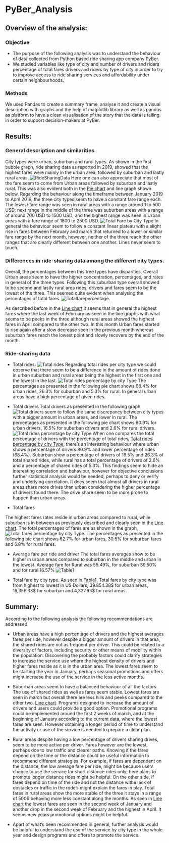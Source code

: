 # PyBer_Analysis

## Overview of the analysis:

### Objective 
- The purpose of the following analysis was to understand the behaviour of data collected from Python based ride sharing app company PyBer. 
- We studied variables like type of city and number of drivers and riders percentage of total fares drivers and riders by type of city in order to try to improve access to ride sharing services and affordability under certain neighbourhoods.

### Methods
 We used Pandas to create a summary frame, analyse it and create a visual description with graphs and the help of matplotlib library as well as pandas as platform to have a clean visualisation of the story that the data is telling in order to support decision-makers at PyBer. 

## Results:

### General description and similarities
City types were urban, suburban and rural types. As shown in the first bubble graph, ride sharing data as reported in 2019, showed that the highest fares were mainly in the urban area, followed by suburban and lastly rural areas. 
![RideSharingData](analysis/Fig1.png)
Here one can also appreciate that most of the fare seem to come from Urban areas followed by suburban and lastly rural.
This was also evident both in the [Pie chart](analysis/Fig5.png) and line graph shown below. 
Regarding the behaviour along the timeframe between January 2019 to April 2019, the three city types seem to have a constant fare range each. The lowest fare range was seen in rural areas with a range around 1 to 500 USD; next range in the middle of the three was suburban areas with a range of around 700 USD to 1500 USD; and the highest range was seen in Urban areas with a fare range of 1800 to 2500 USD. 
![Total Fare by City Type](analysis/total_fares_by_city_type.png)
In general the behaviour seem to follow a constant linear plateau with a slight rise in fares between February and march that returned to a lower or similar fare range by the next month, however, neither of the three reach the other ranges that are clearly different between one another. Lines never seem to touch. 


### Differences in ride-sharing data among the different city types.
 Overall, the percentages between this tree types have disparities. Overall Urban areas seem to have the higher concentration, percentages, and rates in general of the three types. Following this suburban type overall showed to be second and lastly rural area rides, drivers and fares seem to be the lowest of the three. This seemed quite evident when analysing the percentages of total fares. ![Totalfarepercentage](analysis/Fig5.png).

 As described before in the [Line chart](analysis/total_fares_by_city_type.png) it seems that in general the highest fares where the last week of February as seen in the line graphs with what seems to be peeks in the three although rural areas showed the highest fares in April compared to the other two. In this month Urban fares started to rise again after a slow decrease seen in the previous month whereas suburban fares reach the lowest point and slowly recovers by the end of the month. 



### Ride-sharing data 

- Total rides: ![Total rides](analysis/Fig2.png) Regarding total rides per city type we could observe that there seem to be a difference in the amount of rides done in urban suburban and rural areas being the highest in the first one and the lowest in the last. 
![Total rides percentage by city Type](analysis/Fig6.png) The percentages as presented in the following pie chart shows 68.4% for urban rides, 26.3% for suburban and 5.3% for rural. In general urban areas have a high percentage of given rides. 


- Total drivers 
Total drivers as presented in the following graph ![Total drivers](analysis/Fig3.png) seem to follow the same discrepancy between city types with a bigger amount in urban areas, and lower in rural. 
 The percentages as presented in the following pie chart shows 80.9% for urban drivers, 16.5% for suburban drivers and 2.6% for rural drivers.  ![Total rides percentage by city Type](analysis/Fig7.png)
 When one compares the total percentage of drivers with the percentage of total rides,  [Total rides percentage by city Type](analysis/Fig6.png), there’s an interesting behaviour where urban shows a percentage of drivers 80.9% and lower percentage of rides (68.4%). Suburban show a percentage of drivers of 16.5% and 26.3% of total shared rides, while rural has a total percentage of drivers of 2.6% and a percentage of shared rides of 5.3%. This findings seem to hide an interesting correlation and behaviour, however for objective conclusions further statistical analysis would be needed, perhaps to deny or verify and underlying correlation. It does seem that almost all drivers in rural areas share more drives than urban considering the higher percentage of drivers found there. The drive share seem to be more prone to happen than urban areas. 

- Total fares 
 
The highest fares rates reside in urban areas compared to rural, while suburban is in between as previously described and clearly seen in the [Line chart](analysis/total_fares_by_city_type.png).
The total percentages of fares are as shown in the graph, ![Total fares percentage by city Type](analysis/Fig5.png). The percentages as presented in the following pie chart shows 62.7% for urban fares, 30.5% for suburban fares and 6.8% for rural fares.

- Average fare per ride and driver
The total fares averages show to be higher in urban areas compared to suburban in the middle and urban in the lowest. Average fare for Rural was 55.49%, for suburban 39.50% and for rural 16.57%
![Table1](analysis/avgfareperdriver.png)


- Total fare by city type. 
As seen in [Table1](analysis/avgfareperdriver.png), Total fares by city type was from highest to lowest in US Dollars, 39.854.38$ for urban areas, 19,356.33$ for suburban and  4,327.93$ for rural areas. 

## Summary:
According to the following analysis the following recommendations are addressed

- Urban areas have a high percentage of drivers and the highest averages fares per ride, however despite a bigger amount of drivers in that area, the shared rides are not as frequent per driver. This could be related to a diversity of factors, including security or other means of mobility within the population. Discovering the probably factors could clarify strategies to increase the service use where the highest density of drivers and higher fares reside as it is in the urban area. The lowest fares seem to be starting the year in January, perhaps seasonal promotions and offers might increase the use of the service in the less active months.

- Suburban areas seem to have a balanced behaviour of all the factors. The use of shared rides as well as fares  seem stable. Lowest fares are seen in march but overall there are less hills and peeks compared to the other two. [Line chart](analysis/total_fares_by_city_type.png). Programs designed to increase the amount of drivers and users could provide a good option. Promotional programs could be implemented around the first 2 weeks of march, and at the beginning of January according to the current data, where the lowest fares are seen. However obtaining a longer period of time to understand the activity or use of the service is needed to prepare a clear plan. 

- Rural areas despite having a low percentage of drivers sharing drives, seem to be more active per driver. Fares however are the lowest, perhaps doe to low traffic and clearer paths. Knowing if the fares depend on the time or the distance could be useful information to recommend different strategies. For example, if fares are dependent on the distance, the low average fare per ride, might be because users choose to use the service for short distance rides only; here plans to promote longer distance rides might be helpful.  On the other side, if fares depend on time of the ride and not the distance withe lack of obstacles or traffic in the rode’s might explain the fares in play. 
Total fares in rural areas show the more stable of the three it stays in a range of 500$ behaving more less constant along the months. As seen in [Line chart](analysis/total_fares_by_city_type.png) the lowest fares are seen in the second week of January and another drop in the second week of February and the highest in April. It seems new years promotional options might be helpful. 

- Apart of what’s been recommended in general, further analysis would be helpful to understand the use of the service by city type in the whole year and design programs and offers to promote the service. 



